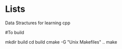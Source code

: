 # Lists
Data Stractures for learning cpp


#To build

mkdir build
cd build
cmake -G "Unix Makefiles" ..
make
